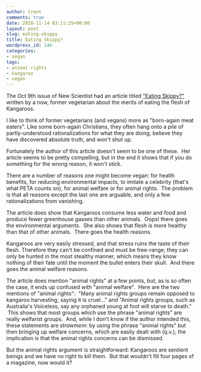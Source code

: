 ```yaml
---
author: trent
comments: true
date: 2010-11-14 03:11:25+00:00
layout: post
slug: eating-skippy
title: Eating Skippy?
wordpress_id: 146
categories:
- vegan
tags:
- animal rights
- kangaroo
- vegan
---
```


The Oct 9th issue of New Scientist had an article titled ["Eating Skippy?"](http://www.newscientist.com/article/mg20827811.400-eating-skippy-is-kangaroo-the-kindest-meat.html) written by a now, former vegetarian about the merits of eating the flesh of Kangaroos.

I like to think of former vegetarians (and vegans) more as "born-again meat eaters". Like some born-again Christians, they often hang onto a pile of partly-understood rationalizations for what they are doing, believe they have discovered absolute truth, and won't shut up.

Fortunately the author of this article doesn't seem to be one of these.  Her article seems to be pretty compelling, but in the end it shows that if you do something for the wrong reason, it won't stick.

There are a number of reasons one might become vegan: for health benefits, for reducing environmental impacts, to imitate a celebrity (that's what PETA counts on), for animal welfare or for animal rights.  The problem is that all reasons except the last one are arguable, and only a few rationalizations from vanishing.

The article does show that Kangaroos consume less water and food and produce fewer greenhouse gasses than other animals.  Oops! there goes the environmental arguments.  She also shows that flesh is more healthy than that of other animals.  There goes the health reasons.

Kangaroos are very easily stressed, and that stress ruins the taste of their flesh. Therefore they can't be confined and must be free-range; they can only be hunted in the most stealthy manner, which means they know nothing of their fate until the moment the bullet enters their skull.  And there goes the animal welfare reasons.

The article does mention "animal rights" at a few points, but, as is so often the case, it ends up confused with "animal welfare".  Here are the two mentions of "animal rights":  "Many animal rights groups remain opposed to kangaroo harvesting, saying it is cruel..." and "Animal rights groups, such as Australia's Voiceless, say any orphaned young at foot will starve to death."  This shows that most groups which use the phrase "animal rights" are really welfarist groups.  And, while I don't know if the author intended this, these statements are _strawmem_: by using the phrase "animal rights" but then bringing up welfare concerns, which are easily dealt with (q.v.), the implication is that the animal rights concerns can be dismissed.

But the animal rights argument is straightforward: Kangaroos are sentient beings and we have no right to kill them.  But that wouldn't fill four pages of a magazine, now would it?
